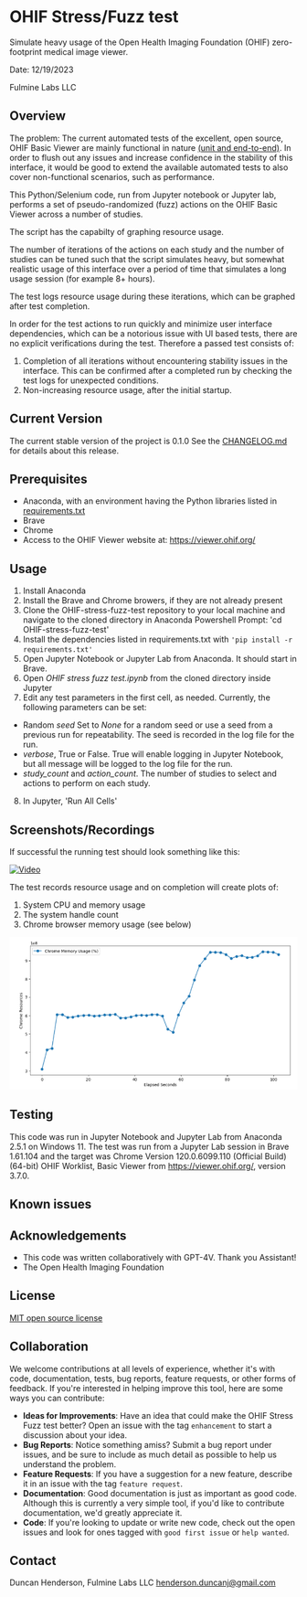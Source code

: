 # OHIF Stress/Fuzz test

Simulate heavy usage of the Open Health Imaging Foundation (OHIF) zero-footprint medical image viewer.

Date: 12/19/2023

Fulmine Labs LLC

## Overview

The problem: The current automated tests of the excellent, open source, OHIF Basic Viewer are mainly functional in nature [(unit and end-to-end)](https://docs.ohif.org/development/testing).
In order to flush out any issues and increase confidence in the stability of this interface, it would be good to extend the available automated tests to also cover non-functional scenarios, such as performance. 

This Python/Selenium code, run from Jupyter notebook or Jupyter lab, performs a set of pseudo-randomized (fuzz) actions on the OHIF Basic Viewer across a number of studies. 

The script has the capabilty of graphing resource usage.

The number of iterations of the actions on each study and the number of studies can be tuned such that the script simulates heavy, but somewhat realistic usage of this interface over a period of time that simulates a long usage session (for example 8+ hours). 

The test logs resource usage during these iterations, which can be graphed after test completion.

In order for the test actions to run quickly and minimize user interface dependencies, which can be a notorious issue with UI based tests, there are no explicit verifications during the test. Therefore a passed test consists of: 
1) Completion of all iterations without encountering stability issues in the interface. This can be confirmed after a completed run by checking the test logs for unexpected conditions.
2) Non-increasing resource usage, after the initial startup.

## Current Version
The current stable version of the project is 0.1.0 See the [CHANGELOG.md](./CHANGELOG.md) for details about this release.

## Prerequisites

* Anaconda, with an environment having the Python libraries listed in [requirements.txt](./requirements.txt)
* Brave
* Chrome
* Access to the OHIF Viewer website at: https://viewer.ohif.org/

## Usage

1) Install Anaconda
2) Install the Brave and Chrome browers, if they are not already present
3) Clone the OHIF-stress-fuzz-test repository to your local machine and navigate to the cloned directory in Anaconda Powershell Prompt: 'cd OHIF-stress-fuzz-test'
4) Install the dependencies listed in requirements.txt with `'pip install -r requirements.txt'`
5) Open Jupyter Notebook or Jupyter Lab from Anaconda. It should start in Brave.
6) Open _OHIF stress fuzz test.ipynb_ from the cloned directory inside Jupyter
7) Edit any test parameters in the first cell, as needed. Currently, the following parameters can be set:
* Random _seed_ Set to _None_ for a random seed or use a seed from a previous run for repeatability. The seed is recorded in the log file for the run.
* _verbose_, True or False. True will enable logging in Jupyter Notebook, but all message will be logged to the log file for the run.
* _study_count_ and _action_count_. The number of studies to select and actions to perform on each study.
8) In Jupyter, 'Run All Cells'

## Screenshots/Recordings

If successful the running test should look something like this:

[![Video](https://www.dropbox.com/scl/fi/ko5j0ughrvm6aoa3yvywp/stress_test_1.png?rlkey=mohp2tt6kz863y14cluyjwfrl&raw=1)](https://www.dropbox.com/scl/fi/0oiqerzekj1otofjvqclj/stress_test_1.mp4?rlkey=lk0wyengm15pd5okdyhqmqopa&raw=1)

The test records resource usage and on completion will create plots of:
1) System CPU and memory usage
2) The system handle count
3) Chrome browser memory usage (see below)

![alt text](chrome_memory_usage.png "Chrome Memory Usage")

## Testing

This code was run in Jupyter Notebook and Jupyter Lab from Anaconda 2.5.1 on Windows 11. 
The test was run from a Jupyter Lab session in Brave 1.61.104 and the target was Chrome Version 120.0.6099.110 (Official Build) (64-bit)
OHIF Worklist, Basic Viewer from https://viewer.ohif.org/, version 3.7.0.

## Known issues

## Acknowledgements

* This code was written collaboratively with GPT-4V. Thank you Assistant!
* The Open Health Imaging Foundation

## License

[MIT open source license](LICENSE.txt)

## Collaboration

We welcome contributions at all levels of experience, whether it's with code, documentation, tests, bug reports, feature requests, or other forms of feedback. If you're interested in helping improve this tool, here are some ways you can contribute:

- **Ideas for Improvements**: Have an idea that could make the OHIF Stress Fuzz test better? Open an issue with the tag `enhancement` to start a discussion about your idea.
- **Bug Reports**: Notice something amiss? Submit a bug report under issues, and be sure to include as much detail as possible to help us understand the problem.
- **Feature Requests**: If you have a suggestion for a new feature, describe it in an issue with the tag `feature request`.
- **Documentation**: Good documentation is just as important as good code. Although this is currently a very simple tool, if you'd like to contribute documentation, we'd greatly appreciate it.
- **Code**: If you're looking to update or write new code, check out the open issues and look for ones tagged with `good first issue` or `help wanted`.

## Contact

Duncan Henderson, Fulmine Labs LLC
henderson.duncanj@gmail.com

